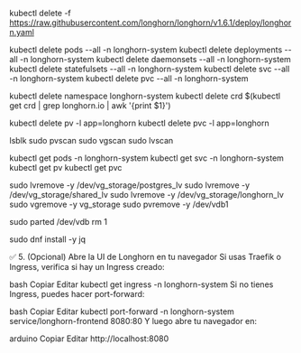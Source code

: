 
kubectl delete -f https://raw.githubusercontent.com/longhorn/longhorn/v1.6.1/deploy/longhorn.yaml

kubectl delete pods --all -n longhorn-system
kubectl delete deployments --all -n longhorn-system
kubectl delete daemonsets --all -n longhorn-system
kubectl delete statefulsets --all -n longhorn-system
kubectl delete svc --all -n longhorn-system
kubectl delete pvc --all -n longhorn-system

kubectl delete namespace longhorn-system
kubectl delete crd $(kubectl get crd | grep longhorn.io | awk '{print $1}')

kubectl delete pv -l app=longhorn
kubectl delete pvc -l app=longhorn




lsblk
sudo pvscan
sudo vgscan
sudo lvscan


kubectl get pods -n longhorn-system
kubectl get svc -n longhorn-system
kubectl get pv
kubectl get pvc

sudo lvremove -y /dev/vg_storage/postgres_lv
sudo lvremove -y /dev/vg_storage/shared_lv
sudo lvremove -y /dev/vg_storage/longhorn_lv
sudo vgremove -y vg_storage
sudo pvremove -y /dev/vdb1

sudo parted /dev/vdb rm 1


sudo dnf install -y jq



✅ 5. (Opcional) Abre la UI de Longhorn en tu navegador
Si usas Traefik o Ingress, verifica si hay un Ingress creado:

bash
Copiar
Editar
kubectl get ingress -n longhorn-system
Si no tienes Ingress, puedes hacer port-forward:

bash
Copiar
Editar
kubectl port-forward -n longhorn-system service/longhorn-frontend 8080:80
Y luego abre tu navegador en:

arduino
Copiar
Editar
http://localhost:8080